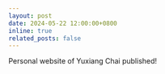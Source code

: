 ```yaml
---
layout: post
date: 2024-05-22 12:00:00+0800
inline: true
related_posts: false
---
```


Personal website of Yuxiang Chai published!
